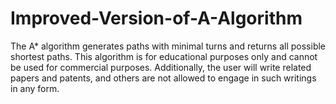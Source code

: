 # Improved-Version-of-A-Algorithm
The A* algorithm generates paths with minimal turns and returns all possible shortest paths. This algorithm is for educational purposes only and cannot be used for commercial purposes. Additionally, the user will write related papers and patents, and others are not allowed to engage in such writings in any form.
